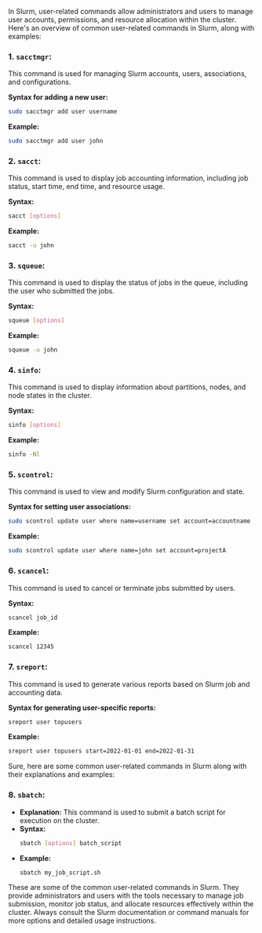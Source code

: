 In Slurm, user-related commands allow administrators and users to manage user accounts,
permissions, and resource allocation within the cluster. 
Here's an overview of common user-related commands in Slurm, along with examples:

### 1. `sacctmgr`:
This command is used for managing Slurm accounts, users, associations, and configurations.

**Syntax for adding a new user:**
```bash
sudo sacctmgr add user username
```

**Example:**
```bash
sudo sacctmgr add user john
```

### 2. `sacct`:
This command is used to display job accounting information, including job status, start time, end time, and resource usage.

**Syntax:**
```bash
sacct [options]
```

**Example:**
```bash
sacct -u john
```

### 3. `squeue`:
This command is used to display the status of jobs in the queue, including the user who submitted the jobs.

**Syntax:**
```bash
squeue [options]
```

**Example:**
```bash
squeue -u john
```

### 4. `sinfo`:
This command is used to display information about partitions, nodes, and node states in the cluster.

**Syntax:**
```bash
sinfo [options]
```

**Example:**
```bash
sinfo -Nl
```

### 5. `scontrol`:
This command is used to view and modify Slurm configuration and state.

**Syntax for setting user associations:**
```bash
sudo scontrol update user where name=username set account=accountname
```

**Example:**
```bash
sudo scontrol update user where name=john set account=projectA
```

### 6. `scancel`:
This command is used to cancel or terminate jobs submitted by users.

**Syntax:**
```bash
scancel job_id
```

**Example:**
```bash
scancel 12345
```

### 7. `sreport`:
This command is used to generate various reports based on Slurm job and accounting data.

**Syntax for generating user-specific reports:**
```bash
sreport user topusers
```

**Example:**
```bash
sreport user topusers start=2022-01-01 end=2022-01-31
```

Sure, here are some common user-related commands in Slurm along with their explanations and examples:

### 8. `sbatch`:
- **Explanation:** This command is used to submit a batch script for execution on the cluster.
- **Syntax:**
  ```bash
  sbatch [options] batch_script
  ```
- **Example:**
  ```bash
  sbatch my_job_script.sh
  ```


These are some of the common user-related commands in Slurm. 
They provide administrators and users with the tools necessary to manage job submission, monitor job status, and allocate resources effectively within the cluster.
Always consult the Slurm documentation or command manuals for more options and detailed usage instructions.
